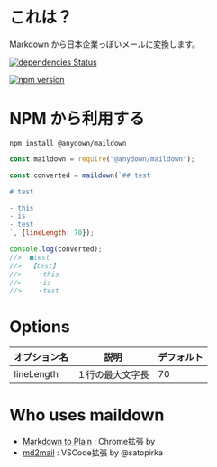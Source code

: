 # これは？

Markdown から日本企業っぽいメールに変換します。

[![dependencies Status](https://david-dm.org/anydown/maildown/status.svg)](https://david-dm.org/anydown/maildown)

[![npm version](https://badge.fury.io/js/%40anydown%2Fmaildown.svg)](https://badge.fury.io/js/%40anydown%2Fmaildown)

# NPM から利用する

`npm install @anydown/maildown`

```js
const maildown = require("@anydown/maildown");

const converted = maildown(`## test

# test

- this
- is
- test
`, {lineLength: 70});

console.log(converted);
//>  ■test
//>  【test】
//>  　・this
//>  　・is
//>  　・test
```

# Options

| オプション名 | 説明             | デフォルト |
| ------------ | ---------------- | ---------- |
| lineLength   | １行の最大文字長 | 70         |

# Who uses maildown

 - [Markdown to Plain](https://chrome.google.com/webstore/detail/markdown-to-plain/kcfemfieficedfhplhkmlpeddpkgiaok) : Chrome拡張 by 
 - [md2mail](https://marketplace.visualstudio.com/items?itemName=satopirka.md2mail) : VSCode拡張 by @satopirka
